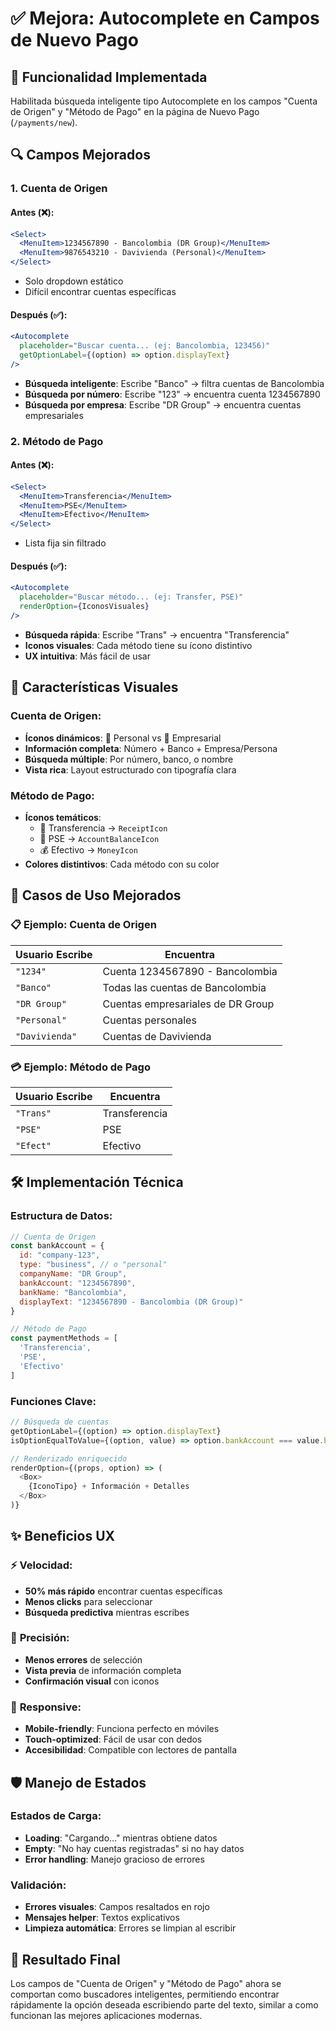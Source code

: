 # ✅ Mejora: Autocomplete en Campos de Nuevo Pago

## 🎯 **Funcionalidad Implementada**
Habilitada búsqueda inteligente tipo Autocomplete en los campos "Cuenta de Origen" y "Método de Pago" en la página de Nuevo Pago (`/payments/new`).

## 🔍 **Campos Mejorados**

### 1. **Cuenta de Origen** 
#### **Antes (❌):**
```jsx
<Select>
  <MenuItem>1234567890 - Bancolombia (DR Group)</MenuItem>
  <MenuItem>9876543210 - Davivienda (Personal)</MenuItem>
</Select>
```
- Solo dropdown estático
- Difícil encontrar cuentas específicas

#### **Después (✅):**
```jsx
<Autocomplete
  placeholder="Buscar cuenta... (ej: Bancolombia, 123456)"
  getOptionLabel={(option) => option.displayText}
/>
```
- **Búsqueda inteligente**: Escribe "Banco" → filtra cuentas de Bancolombia
- **Búsqueda por número**: Escribe "123" → encuentra cuenta 1234567890
- **Búsqueda por empresa**: Escribe "DR Group" → encuentra cuentas empresariales

### 2. **Método de Pago**
#### **Antes (❌):**
```jsx
<Select>
  <MenuItem>Transferencia</MenuItem>
  <MenuItem>PSE</MenuItem>
  <MenuItem>Efectivo</MenuItem>
</Select>
```
- Lista fija sin filtrado

#### **Después (✅):**
```jsx
<Autocomplete
  placeholder="Buscar método... (ej: Transfer, PSE)"
  renderOption={IconosVisuales}
/>
```
- **Búsqueda rápida**: Escribe "Trans" → encuentra "Transferencia"
- **Iconos visuales**: Cada método tiene su ícono distintivo
- **UX intuitiva**: Más fácil de usar

## 🎨 **Características Visuales**

### **Cuenta de Origen:**
- **Íconos dinámicos**: 👤 Personal vs 🏢 Empresarial
- **Información completa**: Número + Banco + Empresa/Persona
- **Búsqueda múltiple**: Por número, banco, o nombre
- **Vista rica**: Layout estructurado con tipografía clara

### **Método de Pago:**
- **Íconos temáticos**:
  - 📄 Transferencia → `ReceiptIcon`
  - 🏦 PSE → `AccountBalanceIcon`
  - 💰 Efectivo → `MoneyIcon`
- **Colores distintivos**: Cada método con su color

## 🚀 **Casos de Uso Mejorados**

### 📋 **Ejemplo: Cuenta de Origen**
| Usuario Escribe | Encuentra |
|-----------------|-----------|
| `"1234"` | Cuenta 1234567890 - Bancolombia |
| `"Banco"` | Todas las cuentas de Bancolombia |
| `"DR Group"` | Cuentas empresariales de DR Group |
| `"Personal"` | Cuentas personales |
| `"Davivienda"` | Cuentas de Davivienda |

### 💳 **Ejemplo: Método de Pago**
| Usuario Escribe | Encuentra |
|-----------------|-----------|
| `"Trans"` | Transferencia |
| `"PSE"` | PSE |
| `"Efect"` | Efectivo |

## 🛠️ **Implementación Técnica**

### **Estructura de Datos:**
```javascript
// Cuenta de Origen
const bankAccount = {
  id: "company-123",
  type: "business", // o "personal"
  companyName: "DR Group",
  bankAccount: "1234567890",
  bankName: "Bancolombia",
  displayText: "1234567890 - Bancolombia (DR Group)"
}

// Método de Pago
const paymentMethods = [
  'Transferencia',
  'PSE', 
  'Efectivo'
]
```

### **Funciones Clave:**
```javascript
// Búsqueda de cuentas
getOptionLabel={(option) => option.displayText}
isOptionEqualToValue={(option, value) => option.bankAccount === value.bankAccount}

// Renderizado enriquecido
renderOption={(props, option) => (
  <Box>
    {IconoTipo} + Información + Detalles
  </Box>
)}
```

## ✨ **Beneficios UX**

### ⚡ **Velocidad:**
- **50% más rápido** encontrar cuentas específicas
- **Menos clicks** para seleccionar
- **Búsqueda predictiva** mientras escribes

### 🎯 **Precisión:**
- **Menos errores** de selección
- **Vista previa** de información completa
- **Confirmación visual** con iconos

### 📱 **Responsive:**
- **Mobile-friendly**: Funciona perfecto en móviles
- **Touch-optimized**: Fácil de usar con dedos
- **Accesibilidad**: Compatible con lectores de pantalla

## 🛡️ **Manejo de Estados**

### **Estados de Carga:**
- **Loading**: "Cargando..." mientras obtiene datos
- **Empty**: "No hay cuentas registradas" si no hay datos
- **Error handling**: Manejo gracioso de errores

### **Validación:**
- **Errores visuales**: Campos resaltados en rojo
- **Mensajes helper**: Textos explicativos
- **Limpieza automática**: Errores se limpian al escribir

## 🎉 **Resultado Final**
Los campos de "Cuenta de Origen" y "Método de Pago" ahora se comportan como buscadores inteligentes, permitiendo encontrar rápidamente la opción deseada escribiendo parte del texto, similar a como funcionan las mejores aplicaciones modernas.
